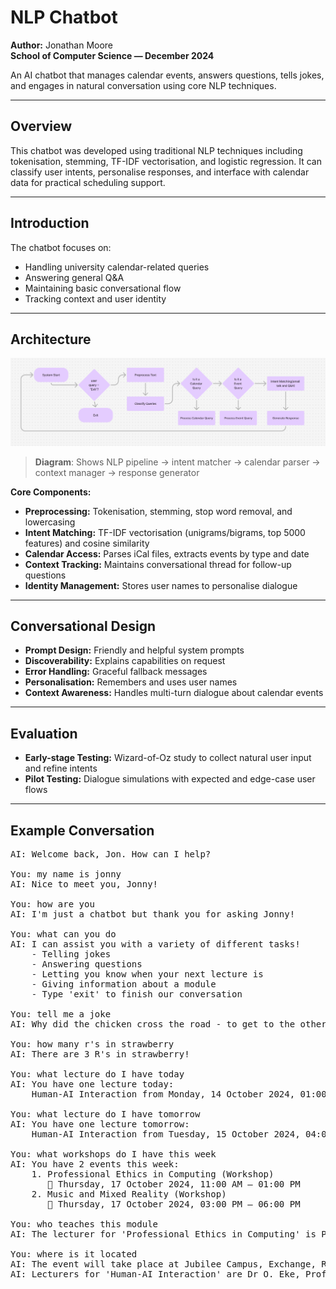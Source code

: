 # NLP Chatbot

**Author:** Jonathan Moore  
**School of Computer Science — December 2024**

An AI chatbot that manages calendar events, answers questions, tells jokes, and engages in natural conversation using core NLP techniques.

---

## Overview

This chatbot was developed using traditional NLP techniques including tokenisation, stemming, TF-IDF vectorisation, and logistic regression. It can classify user intents, personalise responses, and interface with calendar data for practical scheduling support.

---

## Introduction

The chatbot focuses on:

- Handling university calendar-related queries
- Answering general Q&A
- Maintaining basic conversational flow
- Tracking context and user identity

---

## Architecture

![Chatbot Architecture](chatbotdesign.png)

> **Diagram**: Shows NLP pipeline → intent matcher → calendar parser → context manager → response generator

**Core Components:**

- **Preprocessing:** Tokenisation, stemming, stop word removal, and lowercasing
- **Intent Matching:** TF-IDF vectorisation (unigrams/bigrams, top 5000 features) and cosine similarity
- **Calendar Access:** Parses iCal files, extracts events by type and date
- **Context Tracking:** Maintains conversational thread for follow-up questions
- **Identity Management:** Stores user names to personalise dialogue

---

## Conversational Design

- **Prompt Design:** Friendly and helpful system prompts
- **Discoverability:** Explains capabilities on request
- **Error Handling:** Graceful fallback messages
- **Personalisation:** Remembers and uses user names
- **Context Awareness:** Handles multi-turn dialogue about calendar events

---

## Evaluation

- **Early-stage Testing:** Wizard-of-Oz study to collect natural user input and refine intents
- **Pilot Testing:** Dialogue simulations with expected and edge-case user flows

---

## Example Conversation
<pre>
AI: Welcome back, Jon. How can I help?

You: my name is jonny
AI: Nice to meet you, Jonny!

You: how are you
AI: I'm just a chatbot but thank you for asking Jonny!

You: what can you do
AI: I can assist you with a variety of different tasks!
    - Telling jokes
    - Answering questions
    - Letting you know when your next lecture is
    - Giving information about a module
    - Type 'exit' to finish our conversation

You: tell me a joke
AI: Why did the chicken cross the road - to get to the other side

You: how many r's in strawberry
AI: There are 3 R's in strawberry!

You: what lecture do I have today
AI: You have one lecture today:
    Human-AI Interaction from Monday, 14 October 2024, 01:00 PM to 02:00 PM.

You: what lecture do I have tomorrow
AI: You have one lecture tomorrow:
    Human-AI Interaction from Tuesday, 15 October 2024, 04:00 PM to 05:00 PM.

You: what workshops do I have this week
AI: You have 2 events this week:
    1. Professional Ethics in Computing (Workshop)
       📍 Thursday, 17 October 2024, 11:00 AM – 01:00 PM
    2. Music and Mixed Reality (Workshop)
       📍 Thursday, 17 October 2024, 03:00 PM – 06:00 PM

You: who teaches this module
AI: The lecturer for 'Professional Ethics in Computing' is Prof B. Stahl.

You: where is it located
AI: The event will take place at Jubilee Campus, Exchange, Room C03.
AI: Lecturers for 'Human-AI Interaction' are Dr O. Eke, Prof J. Fischer and Dr J. Clark.
</pre>



